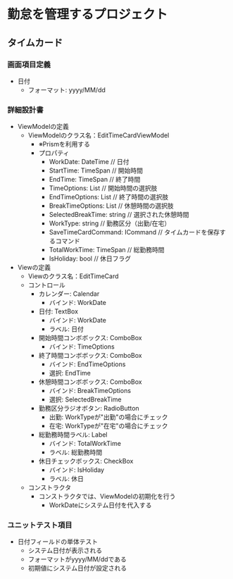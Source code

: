 # 勤怠を管理するプロジェクト
## タイムカード
### 画面項目定義
- 日付
  - フォーマット: yyyy/MM/dd
### 詳細設計書
- ViewModelの定義
  - ViewModelのクラス名：EditTimeCardViewModel
    - ※Prismを利用する
    - プロパティ
      - WorkDate: DateTime // 日付
      - StartTime: TimeSpan // 開始時間
      - EndTime: TimeSpan // 終了時間
      - TimeOptions: List<string> // 開始時間の選択肢
      - EndTimeOptions: List<string> // 終了時間の選択肢
      - BreakTimeOptions: List<string> // 休憩時間の選択肢
      - SelectedBreakTime: string // 選択された休憩時間
      - WorkType: string // 勤務区分（出勤/在宅）
      - SaveTimeCardCommand: ICommand // タイムカードを保存するコマンド
      - TotalWorkTime: TimeSpan // 総勤務時間
      - IsHoliday: bool // 休日フラグ
- Viewの定義
  - Viewのクラス名：EditTimeCard
  - コントロール
    - カレンダー: Calendar
      - バインド: WorkDate
    - 日付: TextBox
      - バインド: WorkDate
      - ラベル: 日付
    - 開始時間コンボボックス: ComboBox
      - バインド: TimeOptions
    - 終了時間コンボボックス: ComboBox
      - バインド: EndTimeOptions
      - 選択: EndTime
    - 休憩時間コンボボックス: ComboBox
      - バインド: BreakTimeOptions
      - 選択: SelectedBreakTime
    - 勤務区分ラジオボタン: RadioButton
      - 出勤: WorkTypeが"出勤"の場合にチェック
      - 在宅: WorkTypeが"在宅"の場合にチェック
    - 総勤務時間ラベル: Label
      - バインド: TotalWorkTime
      - ラベル: 総勤務時間
    - 休日チェックボックス: CheckBox
      - バインド: IsHoliday
      - ラベル: 休日
  - コンストラクタ
    - コンストラクタでは、ViewModelの初期化を行う
      - WorkDateにシステム日付を代入する
### ユニットテスト項目
- 日付フィールドの単体テスト
  - システム日付が表示される
  - フォーマットがyyyy/MM/ddである
  - 初期値にシステム日付が設定される
